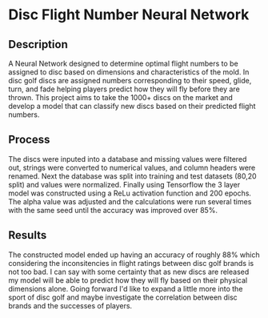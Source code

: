 # Disc Flight Number Neural Network
## Description 
A Neural Network designed to determine optimal flight numbers to be assigned to disc based on dimensions and characteristics of the mold. In disc golf discs are assigned numbers corresponding to their speed, glide, turn, and fade helping players predict how they will fly before they are thrown. This project aims to take the 1000+ discs on the market and develop a model that can classify new discs based on their predicted flight numbers.

## Process
The discs were inputed into a database and missing values were filtered out, strings were converted to numerical values, and column headers were renamed. Next the database was split into training and test datasets (80,20 split) and values were normalized. Finally using Tensorflow the 3 layer model was constructed using a ReLu activation function and 200 epochs. The alpha value was adjusted and the calculations were run several times with the same seed until the accuracy was improved over 85%. 

## Results
The constructed model ended up having an accuracy of roughly 88% which considering the inconsitencies in flight ratings between disc golf brands is not too bad. I can say with some certainty that as new discs are released my model will be able to predict how they will fly based on their physical dimensions alone. Going forward I'd like to expand a little more into the sport of disc golf and maybe investigate the correlation between disc brands and the successes of players.
